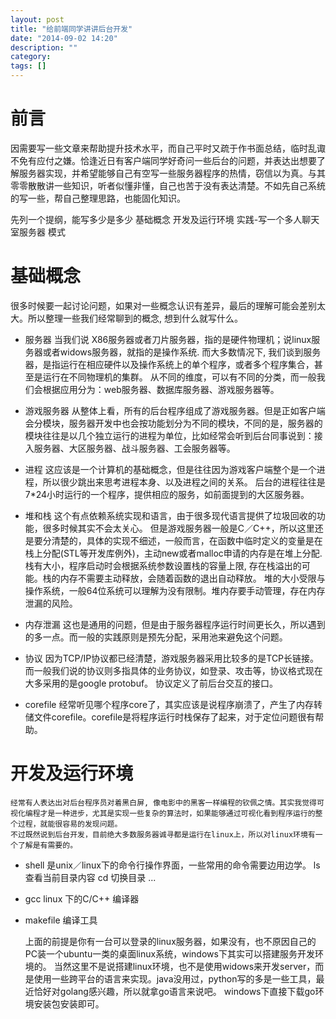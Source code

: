 ```yaml
---
layout: post
title: "给前端同学讲讲后台开发"
date: "2014-09-02 14:20"
description: ""
category: 
tags: []
---
```


前言
====

因需要写一些文章来帮助提升技术水平，而自己平时又疏于作书面总结，临时乱诹不免有应付之嫌。恰逢近日有客户端同学好奇问一些后台的问题，并表达出想要了解服务器实现，并希望能够自己有空写一些服务器程序的热情，窃信以为真。与其零零散散讲一些知识，听者似懂非懂，自己也苦于没有表达清楚。不如先自己系统的写一些，帮自己整理思路，也能固化知识。

先列一个提纲，能写多少是多少
基础概念
开发及运行环境
实践-写一个多人聊天室服务器
模式

基础概念
========
很多时候要一起讨论问题，如果对一些概念认识有差异，最后的理解可能会差别太大。所以整理一些我们经常聊到的概念, 想到什么就写什么。

* 服务器
    当我们说 X86服务器或者刀片服务器，指的是硬件物理机；说linux服务器或者widows服务器，就指的是操作系统. 而大多数情况下, 我们谈到服务器，是指运行在相应硬件以及操作系统上的单个程序，或者多个程序集合，甚至是运行在不同物理机的集群。
    从不同的维度，可以有不同的分类，而一般我们会根据应用分为：web服务器、数据库服务器、游戏服务器等。

* 游戏服务器
    从整体上看，所有的后台程序组成了游戏服务器。但是正如客户端会分模块，服务器开发中也会按功能划分为不同的模块，不同的是，服务器的模块往往是以几个独立运行的进程为单位，比如经常会听到后台同事说到：接入服务器、大区服务器、战斗服务器、工会服务器等。

* 进程
    这应该是一个计算机的基础概念，但是往往因为游戏客户端整个是一个进程，所以很少跳出来思考进程本身、以及进程之间的关系。
    后台的进程往往是7*24小时运行的一个程序，提供相应的服务，如前面提到的大区服务器。

* 堆和栈
    这个有点依赖系统实现和语言，由于很多现代语言提供了垃圾回收的功能，很多时候其实不会太关心。
    但是游戏服务器一般是C／C++，所以这里还是要分清楚的，具体的实现不细述，一般而言，在函数中临时定义的变量是在栈上分配(STL等开发库例外)，主动new或者malloc申请的内存是在堆上分配.
    栈有大小，程序启动时会根据系统参数设置栈的容量上限, 存在栈溢出的可能。栈的内存不需要主动释放，会随着函数的退出自动释放。
    堆的大小受限与操作系统，一般64位系统可以理解为没有限制。堆内存要手动管理，存在内存泄漏的风险。

* 内存泄漏
    这也是通用的问题，但是由于服务器程序运行时间更长久，所以遇到的多一点。而一般的实践原则是预先分配，采用池来避免这个问题。

* 协议
    因为TCP/IP协议都已经清楚，游戏服务器采用比较多的是TCP长链接。而一般我们说的协议则多指具体的业务协议，如登录、攻击等，协议格式现在大多采用的是google protobuf。
    协议定义了前后台交互的接口。

* corefile
    经常听见哪个程序core了，其实应该是说程序崩溃了，产生了内存转储文件corefile。corefile是将程序运行时栈保存了起来，对于定位问题很有帮助。

开发及运行环境
==============
    经常有人表达出对后台程序员对着黑白屏, 像电影中的黑客一样编程的钦佩之情。其实我觉得可视化编程才是一种进步，尤其是实现一些复杂的算法时，如果能够通过可视化看到程序运行的整个过程，就能很容易的发现问题。
    不过既然说到后台开发，目前绝大多数服务器诚寻都是运行在linux上，所以对linux环境有一个了解是有需要的。

* shell
    是unix／linux下的命令行操作界面，一些常用的命令需要边用边学。
    ls 查看当前目录内容
    cd 切换目录
    ...

* gcc 
    linux 下的C/C++ 编译器

* makefile
    编译工具

    上面的前提是你有一台可以登录的linux服务器，如果没有，也不原因自己的PC装一个ubuntu一类的桌面linux系统，windows下其实可以搭建服务开发环境的。
    当然这里不是说搭建linux环境，也不是使用widows来开发server，而是使用一些跨平台的语言来实现。java没用过，python写的多是一些工具，最近恰好对golang感兴趣，所以就拿go语言来说吧。
    windows下直接下载go环境安装包安装即可。
